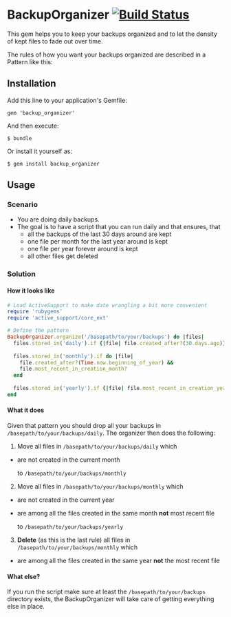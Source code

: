# BackupOrganizer [![Build Status](https://secure.travis-ci.org/walski/backup_organizer.png)](http://travis-ci.org/walski/backup_organizer)

This gem helps you to keep your backups organized and to let the density of kept files to fade out over time.

The rules of how you want your backups organized are described in a Pattern like this:

## Installation

Add this line to your application's Gemfile:

    gem 'backup_organizer'

And then execute:

    $ bundle

Or install it yourself as:

    $ gem install backup_organizer

## Usage

### Scenario
* You are doing daily backups.
* The goal is to have a script that you can run daily and that ensures, that
  * all the backups of the last 30 days around are kept
  * one file per month for the last year around is kept
  * one file per year forever around is kept
  * all other files get deleted

### Solution

#### How it looks like

```ruby
# Load ActiveSupport to make date wrangling a bit more convenient
require 'rubygems'
require 'active_support/core_ext'

# Define the pattern
BackupOrganizer.organize('/basepath/to/your/backups') do |files|
  files.stored_in('daily').if {|file| file.created_after?(30.days.ago)}
  
  files.stored_in('monthly').if do |file|
    file.created_after?(Time.now.beginning_of_year) && 
    file.most_recent_in_creation_month?
  end
  
  files.stored_in('yearly').if {|file| file.most_recent_in_creation_year?}
end
````

#### What it does

Given that pattern you should drop all your backups in ``/basepath/to/your/backups/daily``. The organizer then does the following:

1. Move all files in ``/basepath/to/your/backups/daily`` which
  * are not created in the current month
  
    to ``/basepath/to/your/backups/monthly``
  
2. Move all files in ``/basepath/to/your/backups/monthly`` which
  * are not created in the current year
  * are among all the files created in the same month **not** most recent file
  
    to ``/basepath/to/your/backups/yearly``
  
3. **Delete** (as this is the last rule) all files in ``/basepath/to/your/backups/monthly`` which
  * are among all the files created in the same year **not** the most recent file
  
#### What else?

If you run the script make sure at least the ``/basepath/to/your/backups`` directory exists, the BackupOrganizer will take care of getting everything else in place.